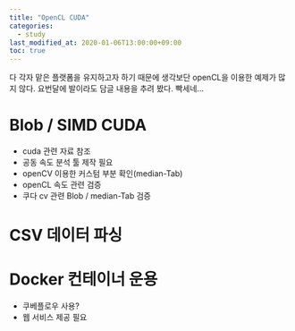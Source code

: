 ```yaml
---
title: "OpenCL CUDA"
categories: 
  - study
last_modified_at: 2020-01-06T13:00:00+09:00
toc: true
---
```


다 각자 맡은 플랫폼을 유지하고자 하기 때문에 생각보단 openCL을 이용한 예제가 많지 않다.
요번달에 발이라도 담글 내용을 추려 봤다.
빡세네...


# Blob /  SIMD CUDA 
  - cuda 관련 자료 참조
  - 공동 속도 분석 툴 제작 필요
  - openCV 이용한 커스텀 부분 확인(median-Tab)
  - openCL 속도 관련 검증
  - 쿠다 cv 관련 Blob / median-Tab 검증
  

# CSV 데이터 파싱 
  
# Docker 컨테이너 운용 
  - 쿠베플로우 사용?
  - 웹 서비스 제공 필요

